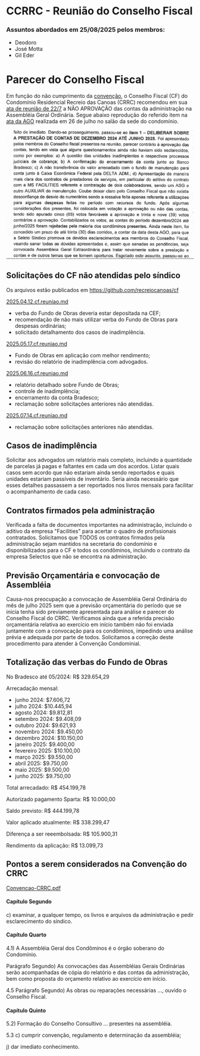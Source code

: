 # CCRRC - Reunião do Conselho Fiscal

### Assuntos abordados em 25/08/2025 pelos membros:

- Deodoro
- José Motta
- Gil Eder

# Parecer do Conselho Fiscal

Em função do não cumprimento da [convenção](https://github.com/recreiocanoas/cf/blob/main/convencao.pdf), o Conselho Fiscal (CF) do Condomínio Residencial Recreio das Canoas (CRRC) recomendou em sua [ata de reunião de 22/7](https://github.com/recreiocanoas/cf/blob/main/2025.07.22.cf.reuniao.md) a NÃO APROVAÇÃO das contas da administração na Assembléia Geral Ordinária. 
Segue abaixo reprodução do referido item na [ata da AGO](https://github.com/recreiocanoas/cf/blob/main/2025.07.26.ago.ata.pdf) realizada em 26 de julho no salão da sede do condomínio.

![AGO](2025.07.26.crrc.ago.contas.png)

## Solicitações do CF não atendidas pelo síndico

Os arquivos estão publicados em https://github.com/recreiocanoas/cf

[2025.04.12.cf.reuniao.md](https://github.com/recreiocanoas/cf/blob/main/2025.04.12.cf.reuniao.md)

- verba do Fundo de Obras deveria estar depositada na CEF;
- recomendação de não mais utilizar verba do Fundo de Obras para despesas ordinárias;
- solicitado detalhamento dos casos de inadimplência.

[2025.05.17.cf.reuniao.md](https://github.com/recreiocanoas/cf/blob/main/2025.05.17.cf.reuniao.md)

- Fundo de Obras em aplicação com melhor rendimento;
- revisão do relatório de inadimplência com advogados.

[2025.06.16.cf.reuniao.md](https://github.com/recreiocanoas/cf/blob/main/2025.06.16.cf.reuniao.md)

- relatório detalhado sobre Fundo de Obras;
- controle de inadimplência;
- encerramento da conta Bradesco;
- reclamação sobre solicitações anteriores não atendidas.

[2025.07.14.cf.reuniao.md](https://github.com/recreiocanoas/cf/blob/main/2025.07.14.cf.reuniao.md)

- reclamação sobre solicitações anteriores não atendidas.

## Casos de inadimplência

Solicitar aos advogados um relatório mais completo, incluindo a quantidade de parcelas já pagas e faltantes em cada um dos acordos. Listar quais casos sem acordo que não estariam ainda sendo reportados e quais unidades estariam passíveis de inventário. Seria ainda necessário que esses detalhes passassem a ser reportados nos livros mensais para facilitar o acompanhamento de cada caso. 

## Contratos firmados pela administração

Verificada a falta de documentos importantes na administração, incluindo o aditivo da empresa "Facilities" para acertar o quadro de profissionais contratados. Solicitamos que TODOS os contratos firmados pela administração sejam mantidos na secretaria do condomínio e disponibilizados para o CF e todos os condôminos, incluindo o contrato da empresa Selectos que não se encontra na administração.

## Previsão Orçamentária e convocação de Assembléia

Causa-nos preocupação a convocação de Assembléia Geral Ordinária do mês de julho 2025 sem que a previsão orçamentária do período que se inicia tenha sido previamente apresentada para análise e parecer do Conselho Fiscal do CRRC. Verificamos ainda que a referida precisão orçamentária relativa ao exercício em início também não foi enviada juntamente com a convocação para os condôminos, impedindo uma análise prévia e adequada por parte de todos. Solicitamos a correção deste procedimento para atender à Convenção Condominial.

## Totalização das verbas do Fundo de Obras

No Bradesco até 05/2024:        R$ 329.654,29

Arrecadação mensal:
- junho 2024:       $7.606,72
- julho 2024:      $10.445,94
- agosto 2024:      $9.812,81
- setembro 2024:    $9.408,09
- outubro 2024:     $9.621,93
- novembro 2024:    $9.450,00
- dezembro 2024:   $10.150,00
- janeiro 2025:     $9.400,00
- fevereiro 2025:  $10.100,00
- março 2025:       $9.550,00
- abril 2025:       $9.750,00
- maio 2025:        $9.500,00
- junho 2025:       $9.750,00

Total arrecadado:               R$ 454.199,78

Autorizado pagamento Sparta:    R$ 10.000,00

Saldo previsto:                 R$ 444.199,78

Valor aplicado atualmente:      R$ 338.299,47

Diferença a ser reeembolsada:   R$ 105.900,31

Rendimento da aplicação:        R$  13.099,73

## Pontos a serem considerados na Convenção do CRRC

[Convencao-CRRC.pdf](https://github.com/recreiocanoas/cf/blob/main/convencao.pdf)

#### Capítulo Segundo

c) examinar, a qualquer tempo, os livros e arquivos da administração e pedir esclarecimento do síndico.

#### Capítulo Quarto

4.1) A Assembléia Geral dos Condôminos é o órgão soberano do Condomínio.

Parágrafo Segundo) As convocações das Assembléias Gerais Ordinárias serão acompanhadas de cópia do relatório e das contas da administração, bem como proposta do orçamento relativo ao exercício em início.

4.5 Parágrafo Segundo) As obras ou reparações necessárias ..., ouvido o Conselho Fiscal.

#### Capítulo Quinto

5.2) Formação do Conselho Consultivo ... presentes na assembléia.

5.3 c) cumprir convenção, regulamento e determinação da assembléia;

j) dar imediato conhecimento.
